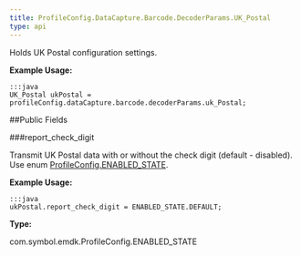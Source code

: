 ```yaml
---
title: ProfileConfig.DataCapture.Barcode.DecoderParams.UK_Postal
type: api
---
```



Holds UK Postal configuration settings. 
 
 

**Example Usage:**
	
	:::java	
	UK_Postal ukPostal = profileConfig.dataCapture.barcode.decoderParams.uk_Postal;


##Public Fields

###report_check_digit

Transmit UK Postal data with or without the check digit (default - disabled).
 Use enum [ ProfileConfig.ENABLED_STATE](../ProfileConfig-ENABLED_STATE). 
 
 

**Example Usage:**
	
	:::java	
	ukPostal.report_check_digit = ENABLED_STATE.DEFAULT;


**Type:**

com.symbol.emdk.ProfileConfig.ENABLED_STATE

